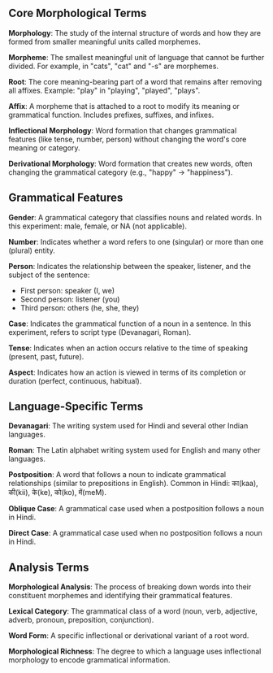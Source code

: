 ## Core Morphological Terms

**Morphology**: The study of the internal structure of words and how they are formed from smaller meaningful units called morphemes.

**Morpheme**: The smallest meaningful unit of language that cannot be further divided. For example, in "cats", "cat" and "-s" are morphemes.

**Root**: The core meaning-bearing part of a word that remains after removing all affixes. Example: "play" in "playing", "played", "plays".

**Affix**: A morpheme that is attached to a root to modify its meaning or grammatical function. Includes prefixes, suffixes, and infixes.

**Inflectional Morphology**: Word formation that changes grammatical features (like tense, number, person) without changing the word's core meaning or category.

**Derivational Morphology**: Word formation that creates new words, often changing the grammatical category (e.g., "happy" → "happiness").

## Grammatical Features

**Gender**: A grammatical category that classifies nouns and related words. In this experiment: male, female, or NA (not applicable).

**Number**: Indicates whether a word refers to one (singular) or more than one (plural) entity.

**Person**: Indicates the relationship between the speaker, listener, and the subject of the sentence:
- First person: speaker (I, we)
- Second person: listener (you)
- Third person: others (he, she, they)

**Case**: Indicates the grammatical function of a noun in a sentence. In this experiment, refers to script type (Devanagari, Roman).

**Tense**: Indicates when an action occurs relative to the time of speaking (present, past, future).

**Aspect**: Indicates how an action is viewed in terms of its completion or duration (perfect, continuous, habitual).

## Language-Specific Terms

**Devanagari**: The writing system used for Hindi and several other Indian languages.

**Roman**: The Latin alphabet writing system used for English and many other languages.

**Postposition**: A word that follows a noun to indicate grammatical relationships (similar to prepositions in English). Common in Hindi: का(kaa), की(kii), के(ke), को(ko), में(meM).

**Oblique Case**: A grammatical case used when a postposition follows a noun in Hindi.

**Direct Case**: A grammatical case used when no postposition follows a noun in Hindi.

## Analysis Terms

**Morphological Analysis**: The process of breaking down words into their constituent morphemes and identifying their grammatical features.

**Lexical Category**: The grammatical class of a word (noun, verb, adjective, adverb, pronoun, preposition, conjunction).

**Word Form**: A specific inflectional or derivational variant of a root word.

**Morphological Richness**: The degree to which a language uses inflectional morphology to encode grammatical information. 